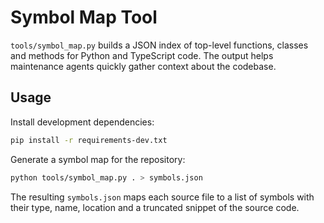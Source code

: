 # Symbol Map Tool

`tools/symbol_map.py` builds a JSON index of top-level functions,
classes and methods for Python and TypeScript code. The output helps
maintenance agents quickly gather context about the codebase.

## Usage

Install development dependencies:

```bash
pip install -r requirements-dev.txt
```

Generate a symbol map for the repository:

```bash
python tools/symbol_map.py . > symbols.json
```

The resulting `symbols.json` maps each source file to a list of symbols
with their type, name, location and a truncated snippet of the source
code.
